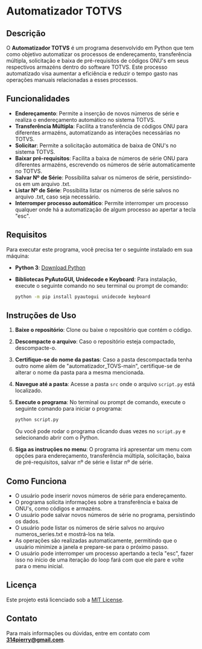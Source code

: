 # Automatizador TOTVS

## Descrição

O **Automatizador TOTVS** é um programa desenvolvido em Python que tem como objetivo automatizar os processos de endereçamento, transferência múltipla, solicitação e baixa de pré-requisitos de códigos ONU's em seus respectivos armazéns dentro do software TOTVS. Este processo automatizado visa aumentar a eficiência e reduzir o tempo gasto nas operações manuais relacionadas a esses processos.

## Funcionalidades

- **Endereçamento**: Permite a inserção de novos números de série e realiza o endereçamento automático no sistema TOTVS.
- **Transferência Múltipla**: Facilita a transferência de códigos ONU para diferentes armazéns, automatizando as interações necessárias no TOTVS.
- **Solicitar**: Permite a solicitação automática de baixa de ONU's no sistema TOTVS.
- **Baixar pré-requisitos**: Facilita a baixa de números de série ONU para diferentes armazéns, escrevendo os números de série automaticamente no TOTVS.
- **Salvar Nº de Série**: Possibilita salvar os números de série, persistindo-os em um arquivo .txt.
- **Listar Nº de Série**: Possibilita listar os números de série salvos no arquivo .txt, caso seja necessário.
- **Interromper processo automático**: Permite interromper um processo qualquer onde há a automatização de algum processo ao apertar a tecla "esc".

## Requisitos

Para executar este programa, você precisa ter o seguinte instalado em sua máquina:

- **Python 3**: [Download Python](https://www.python.org/downloads/)
- **Bibliotecas PyAutoGUI, Unidecode e Keyboard**: Para instalação, execute o seguinte comando no seu terminal ou prompt de comando:

  ```bash
  python -m pip install pyautogui unidecode keyboard

## Instruções de Uso

1. **Baixe o repositório**: Clone ou baixe o repositório que contém o código.
2. **Descompacte o arquivo**: Caso o repositório esteja compactado, descompacte-o.
3. **Certifique-se do nome da pastas**: Caso a pasta descompactada tenha outro nome além de "automatizador_TOVS-main", certifique-se de alterar o nome da pasta para a mesma mencionada.
4. **Navegue até a pasta**: Acesse a pasta `src` onde o arquivo `script.py` está localizado.
5. **Execute o programa**: No terminal ou prompt de comando, execute o seguinte comando para iniciar o programa:

   ```bash
   python script.py
   ```

   Ou você pode rodar o programa clicando duas vezes no `script.py` e selecionando abrir com o Python.

6. **Siga as instruções no menu**: O programa irá apresentar um menu com opções para endereçamento, transferência múltipla, solicitação, baixa de pré-requisitos, salvar nº de série e listar nº de série.

## Como Funciona

- O usuário pode inserir novos números de série para endereçamento.
- O programa solicita informações sobre a transferência e baixa de ONU's, como códigos e armazéns.
- O usuário pode salvar novos números de série no programa, persistindo os dados.
- O usuário pode listar os números de série salvos no arquivo numeros_series.txt e mostrá-los na tela.
- As operações são realizadas automaticamente, permitindo que o usuário minimize a janela e prepare-se para o próximo passo.
- O usuário pode interromper um processo apertando a tecla "esc", fazer isso no início de uma iteração do loop fará com que ele pare e volte para o menu inicial.

## Licença

Este projeto está licenciado sob a [MIT License](LICENSE).

## Contato

Para mais informações ou dúvidas, entre em contato com **314pierry@gmail.com**.
